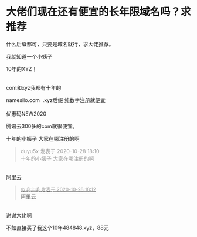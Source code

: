 # 大佬们现在还有便宜的长年限域名吗？求推荐


什么后缀都可，只要是域名就行，求大佬推荐。

我就知道一个小姨子

10年的XYZ！<br />
<br />
<img src="static/image/smiley/default/lol.gif" smilieid="12" border="0" alt="" /><img src="static/image/smiley/default/lol.gif" smilieid="12" border="0" alt="" /><img src="static/image/smiley/default/lol.gif" smilieid="12" border="0" alt="" />

com和xyz我都有十年的

namesilo.com&nbsp;&nbsp;.xyz后缀 纯数字注册就便宜 <br />
<br />
 优惠码NEW2020

腾讯云300多的com就很便宜。

十年的小姨子 大家在哪注册的啊

<div class="quote"><blockquote><font color="#999999">duyu5x 发表于 2020-10-28 18:10</font><br />
<font color="#999999">十年的小姨子 大家在哪注册的啊</font></blockquote></div><br />
阿里云

<div class="quote"><blockquote><font size="2"><a href="https://www.hostloc.com/forum.php?mod=redirect&amp;goto=findpost&amp;pid=9365397&amp;ptid=759498" target="_blank"><font color="#999999">似毛非毛 发表于 2020-10-28 18:12</font></a></font><br />
阿里云</blockquote></div><br />
谢谢大佬啊<img src="static/image/smiley/default/lol.gif" smilieid="12" border="0" alt="" />

不如直接买了我这个10年484848.xyz<img src="static/image/smiley/default/lol.gif" smilieid="12" border="0" alt="" />，88元<br />

